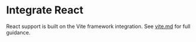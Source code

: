 # Integrate React

React support is built on the Vite framework integration. See [vite.md](./vite.md) for full guidance.
